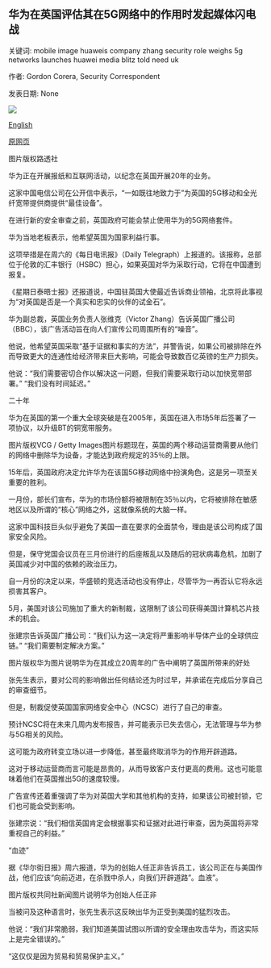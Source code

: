 ## 华为在英国评估其在5G网络中的作用时发起媒体闪电战

关键词: mobile image huaweis company zhang security role weighs 5g networks launches huawei media blitz told need uk

作者: Gordon Corera, Security Correspondent

发表日期: None

![](https://ichef.bbci.co.uk/news/1024/branded_news/4FAB/production/_112759302_mediaitem112759299.jpg)

[English](Huawei%20launches%20media%20blitz%20as%20UK%20weighs%20its%20role%20in%205G%20networks.md)

[原网页](https://www.bbc.com/news/technology-52959644)

图片版权路透社

华为正在开展报纸和互联网活动，以纪念在英国开展20年的业务。

这家中国电信公司在公开信中表示，“一如既往地致力于”为英国的5G移动和全光纤宽带提供商提供“最佳设备”。

在进行新的安全审查之前，英国政府可能会禁止使用华为的5G网络套件。

华为当地老板表示，他希望英国为国家利益行事。

这项举措是在周六的《每日电讯报》（Daily Telegraph）上报道的。该报称，总部位于伦敦的汇丰银行（HSBC）担心，如果英国对华为采取行动，它将在中国遭到报复。

《星期日泰晤士报》还报道说，中国驻英国大使最近告诉商业领袖，北京将此事视为“对英国是否是一个真实和忠实的伙伴的试金石”。

华为副总裁，英国业务负责人张维克（Victor Zhang）告诉英国广播公司（BBC），该广告活动旨在向人们宣传公司周围所有的“噪音”。

他说，他希望英国采取“基于证据和事实的方法”，并警告说，如果公司被排除在外而导致更大的连通性给经济带来巨大影响，可能会导致数百亿英镑的生产力损失。

他说：“我们需要密切合作以解决这一问题，但我们需要采取行动以加快宽带部署。” “我们没有时间延迟。”

二十年

华为在英国的第一个重大全球突破是在2005年，英国在进入市场5年后签署了一项协议，以升级BT的铜宽带服务。

图片版权VCG / Getty Images图片标题现在，英国的两个移动运营商需要从他们的网络中删除华为设备，才能达到政府规定的35％的上限。

15年后，英国政府决定允许华为在该国5G移动网络中扮演角色，这是另一项至关重要的胜利。

一月份，部长们宣布，华为的市场份额将被限制在35％以内，它将被排除在敏感地区以及所谓的“核心”网络之外，这就像系统的大脑一样。

这家中国科技巨头似乎避免了美国一直在要求的全面禁令，理由是该公司构成了国家安全风险。

但是，保守党国会议员在三月份进行的后座叛乱以及随后的冠状病毒危机，加剧了英国减少对中国的依赖的政治压力。

自一月份的决定以来，华盛顿的竞选活动也没有停止，尽管华为一再否认它将永远损害其客户。

5月，美国对该公司施加了重大的新制裁，这限制了该公司获得美国计算机芯片技术的机会。

张建宗告诉英国广播公司：“我们认为这一决定将严重影响半导体产业的全球供应链。” “我们需要制定解决方案。”

图片版权华为图片说明华为在其成立20周年的广告中阐明了英国所带来的好处

张先生表示，要对公司的影响做出任何结论还为时过早，并承诺在完成后分享自己的审查细节。

但是，制裁促使英国国家网络安全中心（NCSC）进行了自己的审查。

预计NCSC将在未来几周内发布报告，并可能表示已失去信心，无法管理与华为参与5G相关的风险。

这可能为政府转变立场以进一步降低，甚至最终取消华为的作用开辟道路。

这对于移动运营商而言可能是昂贵的，从而导致客户支付更高的费用。这也可能意味着他们在英国推出5G的速度较慢。

广告宣传还着重强调了华为对英国大学和其他机构的支持，如果该公司被封锁，它们也可能会受到影响。

张建宗说：“我们相信英国肯定会根据事实和证据对此进行审查，因为英国将非常重视自己的利益。”

“血迹”

据《华尔街日报》周六报道，华为的创始人任正非告诉员工，该公司正在与美国作战，他们应该“向前迈进，在杀戮中杀人，向我们开辟道路”。血液”。

图片版权共同社新闻图片说明华为创始人任正非

当被问及这种语言时，张先生表示这反映出华为正受到美国的猛烈攻击。

他说：“我们非常脆弱，我们知道美国试图以所谓的安全理由攻击华为，而这实际上是完全错误的。”

“这仅仅是因为贸易和贸易保护主义。”